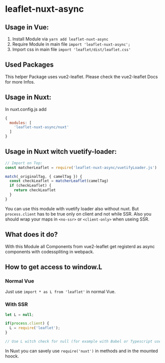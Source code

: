 # leaflet-nuxt-async

## Usage in Vue:

1. Install Module via `yarn add leaflet-nuxt-async`
2. Require Module in main file `import 'leaflet-nuxt-async';`
3. Import css in main file `import 'leaflet/dist/leaflet.css'`

## Used Packages
This helper Package uses vue2-leaflet. Please check the vue2-leaflet Docs for more Infos.

## Usage in Nuxt:
In nuxt.config.js add 
```js
{
  modules: [
    'leaflet-nuxt-async/nuxt'
  ]
}
```

## Usage in Nuxt witch vuetify-loader:
```js
// Import on Top:
const matcherLeaflet = require('leaflet-nuxt-async/vuetifyLoader.js')

match(_originalTag, { camelTag }) {
  const checkLeaflet = matcherLeaflet(camelTag)
  if (checkLeaflet) {
    return checkLeaflet
  }
}

```

You can use this module with vuetify loader also without nuxt. But `process.client` has to be true only on client and not while SSR. Also you should wrap your maps in `<no-ssr>` or `<client-only>` when useing SSR.


## What does it do?

With this Module all Components from vue2-leaflet get registerd as async components with codesspliting in webpack.

## How to get access to window.L

### Normal Vue
Just use `import * as L from 'leaflet'` in normal Vue.

### With SSR
```js
let L = null;

if(process.client) {
  L = require('leaflet');
}

// Use L witch check for null (for example with Babel or Typescript useing L?.Icon?.default)

```

In Nuxt you can savely use `require('nuxt')` in methods and in the mounted hoock.
